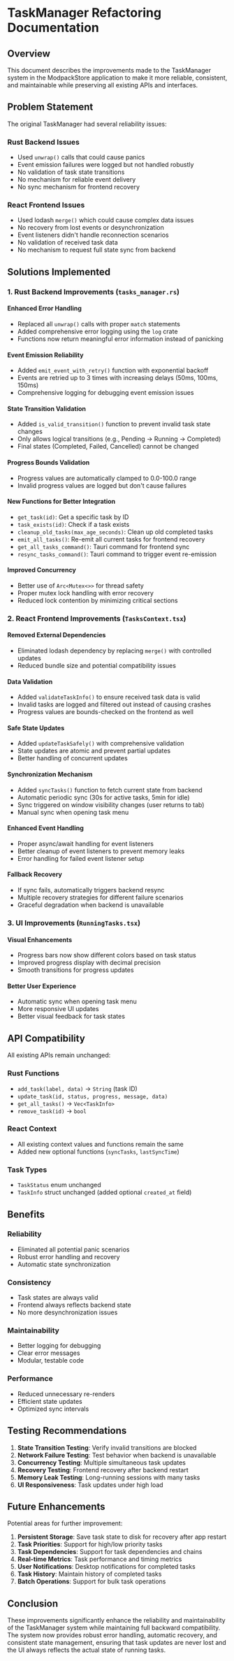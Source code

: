 # TaskManager Refactoring Documentation

## Overview

This document describes the improvements made to the TaskManager system in the ModpackStore application to make it more reliable, consistent, and maintainable while preserving all existing APIs and interfaces.

## Problem Statement

The original TaskManager had several reliability issues:

### Rust Backend Issues
- Used `unwrap()` calls that could cause panics
- Event emission failures were logged but not handled robustly
- No validation of task state transitions
- No mechanism for reliable event delivery
- No sync mechanism for frontend recovery

### React Frontend Issues  
- Used lodash `merge()` which could cause complex data issues
- No recovery from lost events or desynchronization
- Event listeners didn't handle reconnection scenarios
- No validation of received task data
- No mechanism to request full state sync from backend

## Solutions Implemented

### 1. Rust Backend Improvements (`tasks_manager.rs`)

#### Enhanced Error Handling
- Replaced all `unwrap()` calls with proper `match` statements
- Added comprehensive error logging using the `log` crate
- Functions now return meaningful error information instead of panicking

#### Event Emission Reliability
- Added `emit_event_with_retry()` function with exponential backoff
- Events are retried up to 3 times with increasing delays (50ms, 100ms, 150ms)
- Comprehensive logging for debugging event emission issues

#### State Transition Validation
- Added `is_valid_transition()` function to prevent invalid task state changes
- Only allows logical transitions (e.g., Pending → Running → Completed)
- Final states (Completed, Failed, Cancelled) cannot be changed

#### Progress Bounds Validation
- Progress values are automatically clamped to 0.0-100.0 range
- Invalid progress values are logged but don't cause failures

#### New Functions for Better Integration
- `get_task(id)`: Get a specific task by ID
- `task_exists(id)`: Check if a task exists
- `cleanup_old_tasks(max_age_seconds)`: Clean up old completed tasks
- `emit_all_tasks()`: Re-emit all current tasks for frontend recovery
- `get_all_tasks_command()`: Tauri command for frontend sync
- `resync_tasks_command()`: Tauri command to trigger event re-emission

#### Improved Concurrency
- Better use of `Arc<Mutex<>>` for thread safety
- Proper mutex lock handling with error recovery
- Reduced lock contention by minimizing critical sections

### 2. React Frontend Improvements (`TasksContext.tsx`)

#### Removed External Dependencies
- Eliminated lodash dependency by replacing `merge()` with controlled updates
- Reduced bundle size and potential compatibility issues

#### Data Validation
- Added `validateTaskInfo()` to ensure received task data is valid
- Invalid tasks are logged and filtered out instead of causing crashes
- Progress values are bounds-checked on the frontend as well

#### Safe State Updates
- Added `updateTaskSafely()` with comprehensive validation
- State updates are atomic and prevent partial updates
- Better handling of concurrent updates

#### Synchronization Mechanism
- Added `syncTasks()` function to fetch current state from backend
- Automatic periodic sync (30s for active tasks, 5min for idle)
- Sync triggered on window visibility changes (user returns to tab)
- Manual sync when opening task menu

#### Enhanced Event Handling
- Proper async/await handling for event listeners
- Better cleanup of event listeners to prevent memory leaks
- Error handling for failed event listener setup

#### Fallback Recovery
- If sync fails, automatically triggers backend resync
- Multiple recovery strategies for different failure scenarios
- Graceful degradation when backend is unavailable

### 3. UI Improvements (`RunningTasks.tsx`)

#### Visual Enhancements
- Progress bars now show different colors based on task status
- Improved progress display with decimal precision
- Smooth transitions for progress updates

#### Better User Experience
- Automatic sync when opening task menu
- More responsive UI updates
- Better visual feedback for task states

## API Compatibility

All existing APIs remain unchanged:

### Rust Functions
- `add_task(label, data)` → `String` (task ID)
- `update_task(id, status, progress, message, data)`
- `get_all_tasks()` → `Vec<TaskInfo>`
- `remove_task(id)` → `bool`

### React Context
- All existing context values and functions remain the same
- Added new optional functions (`syncTasks`, `lastSyncTime`) 

### Task Types
- `TaskStatus` enum unchanged
- `TaskInfo` struct unchanged (added optional `created_at` field)

## Benefits

### Reliability
- Eliminated all potential panic scenarios
- Robust error handling and recovery
- Automatic state synchronization

### Consistency  
- Task states are always valid
- Frontend always reflects backend state
- No more desynchronization issues

### Maintainability
- Better logging for debugging
- Clear error messages
- Modular, testable code

### Performance
- Reduced unnecessary re-renders
- Efficient state updates
- Optimized sync intervals

## Testing Recommendations

1. **State Transition Testing**: Verify invalid transitions are blocked
2. **Network Failure Testing**: Test behavior when backend is unavailable  
3. **Concurrency Testing**: Multiple simultaneous task updates
4. **Recovery Testing**: Frontend recovery after backend restart
5. **Memory Leak Testing**: Long-running sessions with many tasks
6. **UI Responsiveness**: Task updates under high load

## Future Enhancements

Potential areas for further improvement:

1. **Persistent Storage**: Save task state to disk for recovery after app restart
2. **Task Priorities**: Support for high/low priority tasks
3. **Task Dependencies**: Support for task dependencies and chains
4. **Real-time Metrics**: Task performance and timing metrics
5. **User Notifications**: Desktop notifications for completed tasks
6. **Task History**: Maintain history of completed tasks
7. **Batch Operations**: Support for bulk task operations

## Conclusion

These improvements significantly enhance the reliability and maintainability of the TaskManager system while maintaining full backward compatibility. The system now provides robust error handling, automatic recovery, and consistent state management, ensuring that task updates are never lost and the UI always reflects the actual state of running tasks.